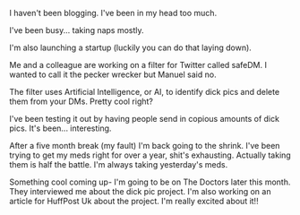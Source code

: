 I haven't been blogging. I've been in my head too much.

I've been busy... taking naps mostly.

I'm also launching a startup (luckily you can do that laying down).

Me and a colleague are working on a filter for Twitter called safeDM. I wanted to call it the pecker wrecker but Manuel said no. 

The filter uses Artificial Intelligence, or AI, to identify dick pics and delete them from your DMs. Pretty cool right? 

I've been testing it out by having people send in copious amounts of dick pics. It's been... interesting. 

After a five month break (my fault) I'm back going to the shrink. I've been trying to get my meds right for over a year, shit's exhausting. Actually taking them is half the battle. I'm always taking yesterday's meds. 

Something cool coming up- I'm going to be on The Doctors later this month. They interviewed me about the dick pic project. I'm also working on an article for HuffPost Uk about the project. I'm really excited about it!! 